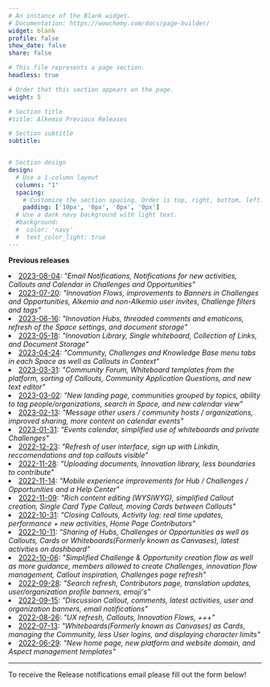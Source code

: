 ```yaml
---
# An instance of the Blank widget.
# Documentation: https://wowchemy.com/docs/page-builder/
widget: blank
profile: false
show_date: false
share: false

# This file represents a page section.
headless: true

# Order that this section appears on the page.
weight: 5

# Section title
#title: Alkemio Previous Releases

# Section subtitle
subtitle: 


# Section design
design:
  # Use a 1-column layout
  columns: "1"
  spacing:
    # Customize the section spacing. Order is top, right, bottom, left.
    padding: ['10px', '0px', '0px', '0px']
  # Use a dark navy background with light text.
  #background:
  #  color: 'navy'
  #  text_color_light: true
---
```

<b>Previous releases</b>

<li><a href="https://alkem-25488729.hs-sites-eu1.com/alkemio-release-2023-08-04" target="_blank">2023-08-04</a>: 
<i>"Email Notifications, Notifications for new activities, Callouts and Calendar in Challenges and Opportunities"</i> </li>

<li><a href="https://alkem-25488729.hs-sites-eu1.com/alkemio-release-2023-07-20" target="_blank">2023-07-20</a>: 
<i>"Innovation Flows, improvements to Banners in Challenges and Opportunities, Alkemio and non-Alkemio user invites, Challenge filters and tags"</i> </li>

<li><a href="https://alkem-25488729.hs-sites-eu1.com/alkemio-release-2023-06-16" target="_blank">2023-06-16</a>: 
<i>"Innovation Hubs, threaded comments and emoticons, refresh of the Space settings, and document storage"</i> </li>

<li><a href="https://alkem-25488729.hs-sites-eu1.com/alkemio-release-2023-05-18" target="_blank">2023-05-18</a>: 
<i>"Innovation Library, Single whiteboard, Collection of Links, and Document Storage"</i> </li>

<li><a href="https://alkem-25488729.hs-sites-eu1.com/alkemio-release-2023-04-24" target="_blank">2023-04-24</a>: 
<i>"Community, Challenges and Knowledge Base menu tabs in each Space as well as Callouts in Context"</i> </li>

<li><a href="https://alkem-25488729.hs-sites-eu1.com/alkemio-release-2023-03-31" target="_blank">2023-03-31</a>: 
<i>"Community Forum, Whiteboard templates from the platform, sorting of Callouts, Community Application Questions, and new text editor"</i> </li>

<li><a href="https://alkem-25488729.hs-sites-eu1.com/alkemio-release-2023-03-02" target="_blank">2023-03-02</a>: 
<i>"New landing page, communities grouped by topics, ability to tag people/organizations, search in Space, and new calendar view"</i> </li>
  
<li><a href="http://alkem-25488729.hs-sites-eu1.com/alkemio-release-2023-02-13" target="_blank">2023-02-13</a>: 
<i>"Message other users / community hosts / organizations, improved sharing, more content on calendar events"</i> </li>

<li><a href="http://alkem-25488729.hs-sites-eu1.com/alkemio-release-2023-01-31" target="_blank">2023-01-31</a>: 
<i>"Events calendar, simplified use of whiteboards and private Challenges"</i> </li>

<li><a href="https://alkem-25488729.hs-sites-eu1.com/alkemio-release-2022-12-23" target="_blank">2022-12-23</a>: 
<i>"Refresh of user interface, sign up with Linkdin, reccomendations and top callouts visible"</i> </li>

<li><a href="https://alkem-25488729.hs-sites-eu1.com/alkemio-release-2022-11-28" target="_blank">2022-11-28</a>: 
<i>"Uploading documents, Innovation library, less boundaries to contribute"</i> </li>

<li><a href="https://alkem-25488729.hs-sites-eu1.com/alkemio-release-2022-11-14" target="_blank">2022-11-14</a>: 
<i>"Mobile experience improvements for Hub / Challenges / Opportunities and a Help Center"</i> </li>

<li><a href="https://alkem-25488729.hs-sites-eu1.com/alkemio-release-2022-11-09" target="_blank">2022-11-09</a>: 
<i>"Rich content editing (WYSIWYG), simplified Callout creation, Single Card Type Callout, moving Cards between Callouts"</i> </li>

<li><a href="https://alkem-25488729.hs-sites-eu1.com/alkemio-release-2022-10-31" target="_blank">2022-10-31</a>: 
<i>"Closing Callouts, Activity log: real time updates, performance + new activities, Home Page Contributors"</i> </li>

<li><a href="https://alkem-25488729.hs-sites-eu1.com/alkemio-release-2022-10-11" target="_blank">2022-10-11</a>: 
<i>"Sharing of Hubs, Challenges or Opportunities as well as Callouts, Cards or Whiteboards(Formerly known as Canvases), latest activities on dashboard"</i> </li>

<li><a href="https://alkem-25488729.hs-sites-eu1.com/alkemio-release-2022-10-06" target="_blank">2022-10-06</a>: 
<i>"Simplified Challenge & Opportunity creation flow as well as more guidance, members allowed to create Challenges, innovation flow management, Callout inspiration, Challenges page refresh"</i> </li>

<li><a href="https://alkem-25488729.hs-sites-eu1.com/alkemio-release-2022-09-28" target="_blank">2022-09-28</a>: 
<i>"Search refresh, Contributors page, translation updates, user/organization profile banners, emoji's"</i> </li>

<li><a href="https://alkem-25488729.hs-sites-eu1.com/alkemio-release-2022-09-15" target="_blank">2022-09-15</a>: 
<i>"Discussion Callout, comments, latest activities, user and organization banners, email notifications"</i> </li>

<li><a href="https://alkem-25488729.hs-sites-eu1.com/alkemio-release-2022-08-26" target="_blank">2022-08-26</a>: 
<i>"UX refresh, Callouts, Innovation Flows, +++"</i> </li>

<li><a href="https://alkem-25488729.hs-sites-eu1.com/alkemio-release-2022-07-13" target="_blank">2022-07-13</a>:     
<i>"Whiteboards(Formerly known as Canvases) as Cards, managing the Community, less User logins, and displaying character limits"</i> </li>

<li><a href="https://alkem-25488729.hs-sites-eu1.com/alkemio-release-2022-06-29" target="_blank">2022-06-29</a>: 
<i>"New home page, new platform and website domain, and Aspect management templates"</i> </li>

<p>
<p>
<hr>
To receive the Release notifications email please fill out the form below!
<p></p>
<script charset="utf-8" type="text/javascript" src="//js-eu1.hsforms.net/forms/v2.js"></script>
<script>
  hbspt.forms.create({
    region: "eu1",
    portalId: "25488729",
    formId: "1f612cc2-d433-4440-b5b9-aa3c7cd372a1"
  });
</script>
</script>
